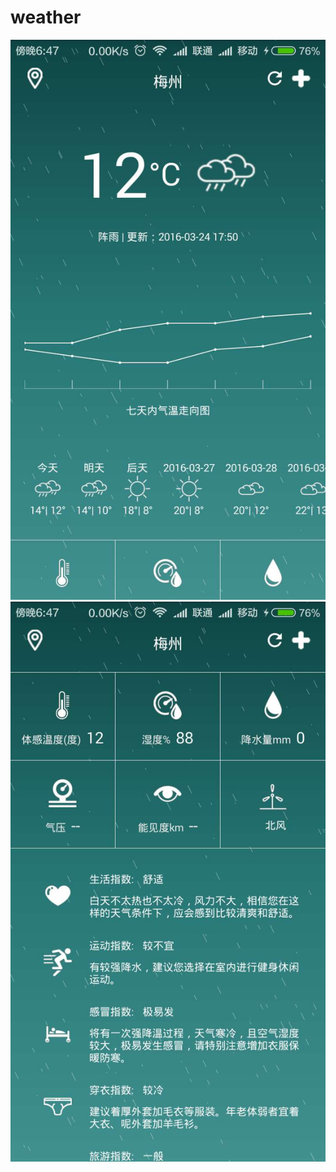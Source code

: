 # weather
![image](https://github.com/iamxsx/weather/blob/master/4.jpg)
![image](https://github.com/iamxsx/weather/blob/master/5.jpg)

